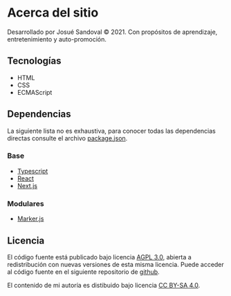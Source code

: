 
[//]: # (license: CC BY-SA 4.0)

# Acerca del sitio

Desarrollado por Josué Sandoval © 2021. Con propósitos de aprendizaje, entretenimiento y auto-promoción.

## Tecnologías

* HTML
* CSS
* ECMAScript

## Dependencias

La siguiente lista no es exhaustiva, para conocer todas las dependencias directas consulte el archivo [package.json](https://github.com/JosueSdev/my-webpage/blob/master/package.json).

### Base

* [Typescript](https://www.typescriptlang.org/)
* [React](https://reactjs.org/)
* [Next.js](https://nextjs.org/)

### Modulares

* [Marker.js](https://remark.js.org/)

## Licencia

El código fuente está publicado bajo licencia [AGPL 3.0](https://www.gnu.org/licenses/agpl-3.0.en.html), abierta a redistribución con nuevas versiones de esta misma licencia. Puede acceder al código fuente en el siguiente repositorio de [github](https://github.com/JosueSdev/my-webpage).

El contenido de mi autoría es distibuido bajo licencia [CC BY-SA 4.0](https://creativecommons.org/licenses/by-sa/4.0/).